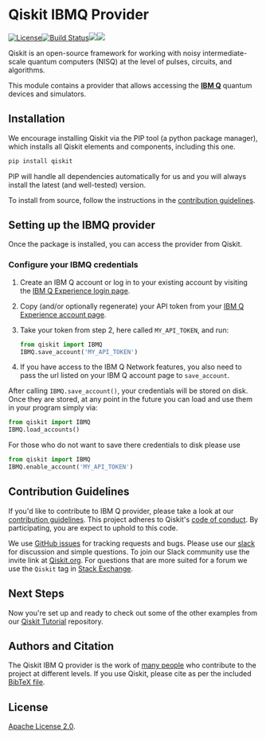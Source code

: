 # Qiskit IBMQ Provider

[![License](https://img.shields.io/github/license/Qiskit/qiskit-ibmq-provider.svg?style=popout-square)](https://opensource.org/licenses/Apache-2.0)[![Build Status](https://img.shields.io/travis/com/Qiskit/qiskit-ibmq-provider/master.svg?style=popout-square)](https://travis-ci.com/Qiskit/qiskit-ibmq-provider)[![](https://img.shields.io/github/release/Qiskit/qiskit-ibmq-provider.svg?style=popout-square)](https://github.com/Qiskit/qiskit-ibmq-provider/releases)[![](https://img.shields.io/pypi/dm/qiskit-ibmq-provider.svg?style=popout-square)](https://pypi.org/project/qiskit-ibmq-provider/)

Qiskit is an open-source framework for working with noisy intermediate-scale
quantum computers (NISQ) at the level of pulses, circuits, and algorithms.

This module contains a provider that allows accessing the **[IBM Q]** quantum
devices and simulators.

## Installation

We encourage installing Qiskit via the PIP tool (a python package manager),
which installs all Qiskit elements and components, including this one.

```bash
pip install qiskit
```

PIP will handle all dependencies automatically for us and you will always
install the latest (and well-tested) version.

To install from source, follow the instructions in the
[contribution guidelines].

## Setting up the IBMQ provider

Once the package is installed, you can access the provider from Qiskit.

### Configure your IBMQ credentials

1. Create an IBM Q account or log in to your existing account by visiting the [IBM Q Experience login page].

2. Copy (and/or optionally regenerate) your API token from your [IBM Q Experience account page].

3. Take your token from step 2, here called `MY_API_TOKEN`, and run:

   ```python
   from qiskit import IBMQ
   IBMQ.save_account('MY_API_TOKEN')
   ```

4. If you have access to the IBM Q Network features, you also need to pass the
   url listed on your IBM Q account page to `save_account`.

After calling `IBMQ.save_account()`, your credentials will be stored on disk.
Once they are stored, at any point in the future you can load and use them
in your program simply via:

```python
from qiskit import IBMQ
IBMQ.load_accounts()
```

For those who do not want to save there credentials to disk please use

```python
from qiskit import IBMQ
IBMQ.enable_account('MY_API_TOKEN')
```

## Contribution Guidelines

If you'd like to contribute to IBM Q provider, please take a look at our
[contribution guidelines]. This project adheres to Qiskit's [code of conduct].
By participating, you are expect to uphold to this code.

We use [GitHub issues] for tracking requests and bugs. Please use our [slack]
for discussion and simple questions. To join our Slack community use the
invite link at [Qiskit.org]. For questions that are more suited for a forum we
use the `Qiskit` tag in [Stack Exchange].

## Next Steps

Now you're set up and ready to check out some of the other examples from our
[Qiskit Tutorial] repository.

## Authors and Citation

The Qiskit IBM Q provider is the work of [many people] who contribute to the
project at different levels. If you use Qiskit, please cite as per the included
[BibTeX file].

## License

[Apache License 2.0].


[IBM Q]: https://www.research.ibm.com/ibm-q/
[IBM Q Experience login page]:  https://quantum-computing.ibm.com/login
[IBM Q Experience account page]: https://quantum-computing.ibm.com/account
[contribution guidelines]: https://github.com/Qiskit/qiskit-ibmq-provider/blob/master/CONTRIBUTING.md
[code of conduct]: https://github.com/Qiskit/qiskit-ibmq-provider/blob/master/CODE_OF_CONDUCT.md
[GitHub issues]: https://github.com/Qiskit/qiskit-ibmq-provider/issues
[slack]: https://qiskit.slack.com
[Qiskit.org]: https://qiskit.org
[Stack Exchange]: https://quantumcomputing.stackexchange.com/questions/tagged/qiskit
[Qiskit Tutorial]: https://github.com/Qiskit/qiskit-tutorial
[many people]: https://github.com/Qiskit/qiskit-terra/graphs/contributors
[BibTeX file]: https://github.com/Qiskit/qiskit/blob/master/Qiskit.bib
[Apache License 2.0]: https://github.com/Qiskit/qiskit-ibmq-provider/blob/master/LICENSE.txt
